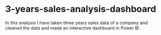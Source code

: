 # 3-years-sales-analysis-dashboard
In this analysis I have taken three years sales data of a company and cleaned the data and made an interective dashboard in Power BI .
